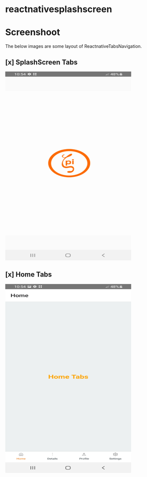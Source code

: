 # reactnativesplashscreen
# Screenshoot
The below images are some layout of ReactnativeTabsNavigation.

## [x] SplashScreen Tabs
<img src="https://github.com/bedsongultom/reactnativesplashscreen/blob/master/src/assets/images/Screenshot_20230122-105450_ReactnativeSplashscreen.jpg" width="400" height="600">


## [x] Home Tabs

<img src="https://github.com/bedsongultom/reactnativesplashscreen/blob/master/src/assets/images/Screenshot_20230122-105456_ReactnativeSplashscreen.jpg" width="400" height="600">
